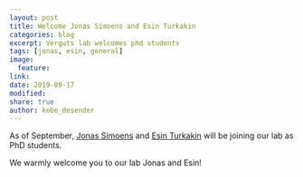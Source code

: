 ```yaml
---
layout: post
title: Welcome Jonas Simoens and Esin Turkakin 
categories: blog
excerpt: Verguts lab welcomes phd students
tags: [jonas, esin, general]
image:
  feature:
link:
date: 2019-09-17
modified:
share: true
author: kobe_desender
---
```


As of September, [Jonas Simoens](https://www.cogcomneurosci.com/about/#jonas-simoens) and [Esin Turkakin](https://esintu.github.io/) will be joining our lab as PhD students.   

We warmly welcome you to our lab Jonas and Esin!
